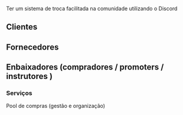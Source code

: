 Ter um sistema de troca facilitada na comunidade utilizando o Discord




## Clientes

## Fornecedores

## Enbaixadores (compradores / promoters / instrutores )


### Serviços

Pool de compras (gestão e organização)

